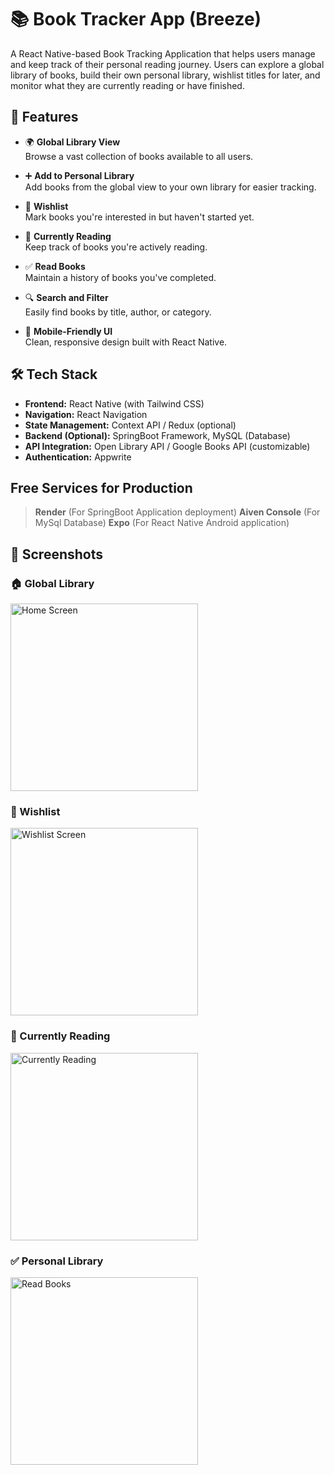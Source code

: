 # 📚 Book Tracker App (Breeze)

A React Native-based Book Tracking Application that helps users manage and keep track of their personal reading journey. Users can explore a global library of books, build their own personal library, wishlist titles for later, and monitor what they are currently reading or have finished.

## 🚀 Features

- 🌍 **Global Library View**  
  Browse a vast collection of books available to all users.

- ➕ **Add to Personal Library**  
  Add books from the global view to your own library for easier tracking.

- 💖 **Wishlist**  
  Mark books you're interested in but haven't started yet.

- 📖 **Currently Reading**  
  Keep track of books you're actively reading.

- ✅ **Read Books**  
  Maintain a history of books you've completed.

- 🔍 **Search and Filter**  
  Easily find books by title, author, or category.

- 📱 **Mobile-Friendly UI**  
  Clean, responsive design built with React Native.

## 🛠️ Tech Stack

- **Frontend:** React Native (with Tailwind CSS)
- **Navigation:** React Navigation
- **State Management:** Context API / Redux (optional)
- **Backend (Optional):** SpringBoot Framework, MySQL (Database)
- **API Integration:** Open Library API / Google Books API (customizable)
- **Authentication:** Appwrite

## Free Services for Production
> **Render** (For SpringBoot Application deployment)
> **Aiven Console** (For MySql Database)
> **Expo** (For React Native Android application)

## 📸 Screenshots

### 🏠 Global Library
<img src="./assets/screenshots/global-page.png" alt="Home Screen" width="300"/>

### 💖 Wishlist
<img src="./assets/screenshots/user-wishlist-page.png" alt="Wishlist Screen" width="300"/>

### 📖 Currently Reading
<img src="./assets/screenshots/user-details-page.png" alt="Currently Reading" width="300"/>

### ✅ Personal Library
<img src="./assets/screenshots/user-library-page.png" alt="Read Books" width="300"/>
